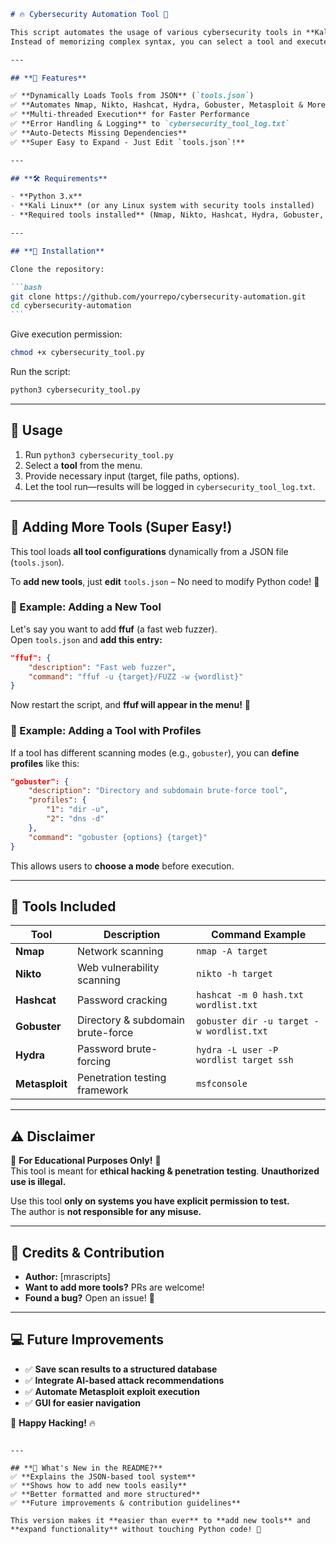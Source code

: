 ````markdown
# 🔥 Cybersecurity Automation Tool 🚀

This script automates the usage of various cybersecurity tools in **Kali Linux**, providing a **user-friendly interface** with predefined profiles for common commands.  
Instead of memorizing complex syntax, you can select a tool and execute it with ease.

---

## **📌 Features**

✅ **Dynamically Loads Tools from JSON** (`tools.json`)  
✅ **Automates Nmap, Nikto, Hashcat, Hydra, Gobuster, Metasploit & More**  
✅ **Multi-threaded Execution** for Faster Performance  
✅ **Error Handling & Logging** to `cybersecurity_tool_log.txt`  
✅ **Auto-Detects Missing Dependencies**  
✅ **Super Easy to Expand - Just Edit `tools.json`!**

---

## **🛠 Requirements**

- **Python 3.x**
- **Kali Linux** (or any Linux system with security tools installed)
- **Required tools installed** (Nmap, Nikto, Hashcat, Hydra, Gobuster, Metasploit, etc.)

---

## **🔧 Installation**

Clone the repository:

```bash
git clone https://github.com/yourrepo/cybersecurity-automation.git
cd cybersecurity-automation
```
````

Give execution permission:

```bash
chmod +x cybersecurity_tool.py
```

Run the script:

```bash
python3 cybersecurity_tool.py
```

---

## **📌 Usage**

1. Run `python3 cybersecurity_tool.py`
2. Select a **tool** from the menu.
3. Provide necessary input (target, file paths, options).
4. Let the tool run—results will be logged in `cybersecurity_tool_log.txt`.

---

## **📝 Adding More Tools (Super Easy!)**

This tool loads **all tool configurations** dynamically from a JSON file (`tools.json`).

To **add new tools**, just **edit** `tools.json` – No need to modify Python code! 🎉

### **📌 Example: Adding a New Tool**

Let's say you want to add **ffuf** (a fast web fuzzer).  
Open `tools.json` and **add this entry:**

```json
"ffuf": {
    "description": "Fast web fuzzer",
    "command": "ffuf -u {target}/FUZZ -w {wordlist}"
}
```

Now restart the script, and **ffuf will appear in the menu!** 🚀

### **📌 Example: Adding a Tool with Profiles**

If a tool has different scanning modes (e.g., `gobuster`), you can **define profiles** like this:

```json
"gobuster": {
    "description": "Directory and subdomain brute-force tool",
    "profiles": {
        "1": "dir -u",
        "2": "dns -d"
    },
    "command": "gobuster {options} {target}"
}
```

This allows users to **choose a mode** before execution.

---

## **🚀 Tools Included**

| Tool           | Description                       | Command Example                          |
| -------------- | --------------------------------- | ---------------------------------------- |
| **Nmap**       | Network scanning                  | `nmap -A target`                         |
| **Nikto**      | Web vulnerability scanning        | `nikto -h target`                        |
| **Hashcat**    | Password cracking                 | `hashcat -m 0 hash.txt wordlist.txt`     |
| **Gobuster**   | Directory & subdomain brute-force | `gobuster dir -u target -w wordlist.txt` |
| **Hydra**      | Password brute-forcing            | `hydra -L user -P wordlist target ssh`   |
| **Metasploit** | Penetration testing framework     | `msfconsole`                             |

---

## **⚠️ Disclaimer**

🚨 **For Educational Purposes Only!** 🚨  
This tool is meant for **ethical hacking & penetration testing**. **Unauthorized use is illegal.**

Use this tool **only on systems you have explicit permission to test.**  
The author is **not responsible for any misuse.**

---

## **🌟 Credits & Contribution**

- **Author:** [mrascripts]
- **Want to add more tools?** PRs are welcome!
- **Found a bug?** Open an issue! 🚀

---

## **💻 Future Improvements**

- ✅ **Save scan results to a structured database**
- ✅ **Integrate AI-based attack recommendations**
- ✅ **Automate Metasploit exploit execution**
- ✅ **GUI for easier navigation**

🚀 **Happy Hacking!** 🔥

```

---

## **🔹 What's New in the README?**
✅ **Explains the JSON-based tool system**
✅ **Shows how to add new tools easily**
✅ **Better formatted and more structured**
✅ **Future improvements & contribution guidelines**

This version makes it **easier than ever** to **add new tools** and **expand functionality** without touching Python code! 🚀
```
